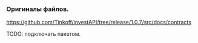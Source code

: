 ### Оригиналы файлов.
https://github.com/Tinkoff/investAPI/tree/release/1.0.7/src/docs/contracts

TODO: подключать пакетом.